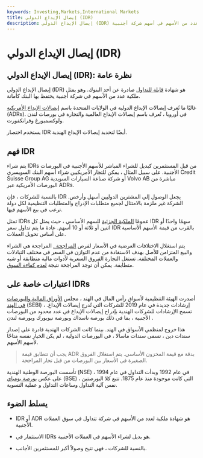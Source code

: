 ```yaml
---
keywords: Investing,Markets,International Markets
title: إيصال الإيداع الدولي (IDR)
description: إيصال الإيداع الدولي (IDR) هو شهادة قابلة للتداول تمثل ملكية عدد من الأسهم في أسهم شركة أجنبية.
---
```


# إيصال الإيداع الدولي (IDR)
## إيصال الإيداع الدولي (IDR): نظرة عامة

إيصال الإيداع الدولي (IDR) هو شهادة [قابلة للتداول](/negotiable) صادرة عن أحد البنوك. وهو يمثل ملكية عدد من الأسهم في شركة أجنبية يحتفظ بها البنك كأمانة.

غالبًا ما تُعرف إيصالات الإيداع الدولية في الولايات المتحدة باسم [إيصالات الإيداع الأمريكية](/adr) (ADRs). في أوروبا ، تُعرف باسم إيصالات الإيداع العالمية والتجارة في بورصات لندن ولوكسمبورغ وفرانكفورت.

يستخدم اختصار IDR أيضًا لتحديد إيصالات الإيداع الهندية.

## فهم IDR

يتم شراء IDRs من قبل المستثمرين كبديل للشراء المباشر للأسهم الأجنبية في البورصات الأجنبية. على سبيل المثال ، يمكن للتجار الأمريكيين شراء أسهم البنك السويسري Credit Suisse Group AG أو شركة صناعة السيارات السويدية Volvo AB مباشرة من البورصات الأمريكية عبر ADRs.

بالنسبة للشركات ، فإن IDR يجعل الوصول إلى المشترين الدوليين أسهل وأرخص. الشركة غير ملزمة بالامتثال لجميع متطلبات الإدراج والمتطلبات التنظيمية لكل دولة ترغب في بيع الأسهم فيها.

تمثل IDRs عمومًا [الملكية الجزئية](/fractionalownership) للسهم الأساسي ، حيث يمثل كل IDR سهمًا واحدًا أو اثنين أو ثلاثة أو 10 أسهم. عادة ما يتم تداول سعر IDR بالقرب من قيمة الأسهم الأساسية على أساس تحويل العملات.

يتم استغلال الاختلافات العرضية في الأسعار لفرص [المراجحة .](/arbitrage) المراجحة هي الشراء والبيع المتزامن للأصل بهدف الاستفادة من عدم التوازن في السعر في مختلف التبادلات والعملات المختلفة. تستغل التجارة الفروق السعرية لأدوات مالية متطابقة أو شبه متطابقة. يمكن أن توجد المراجحة نتيجة [لعدم كفاءة السوق](/inefficientmarket).

## اعتبارات خاصة على IDRs

أصدرت الهيئة التنظيمية لأسواق رأس المال في الهند ، مجلس [الأوراق المالية والبورصات في الهند](/sebi) (SEBI) ، إرشادات جديدة في عام 2019 للشركات التي تُدرج إيصالات الإيداع. تسمح الإرشادات للشركات الهندية بإدراج إيصالات الإيداع في عدد محدود من البورصات الأجنبية ، بما في ذلك بورصة ناسداك وبورصة نيويورك وبورصة لندن .

هذا خروج لمنظمي الأسواق في الهند. بينما كانت الشركات الهندية قادرة على إصدار سندات دين ، تسمى سندات ماسالا ، في البورصات الدولية ، لم يكن الخيار نفسه متاحًا لأسهم الأسهم.

> يجب أن تتطابق قيمة ADR بدقة مع قيمة المخزون الأساسي. يتم استغلال الفروق الصغيرة في الأسعار بين البورصات من قبل تجار المراجحة.

>

تأسست البورصة الوطنية الهندية (NSE) في عام 1992 وبدأت التداول في عام 1994 ، على عكس [بورصة بومباي](/bombaystockexchange) (BSE) ، التي كانت موجودة منذ عام 1875. تتبع كلا البورصتين نفس آلية التداول وساعات التداول و عملية التسوية.

## يسلط الضوء

- IDR أو ADR هو شهادة ملكية لعدد من الأسهم في شركة تتداول في سوق العملات الأجنبية.

- الاستثمار في IDRs هو بديل لشراء الأسهم في العملات الأجنبية.

- بالنسبة للشركات ، فهي تتيح وصولاً أكبر للمستثمرين الأجانب.

